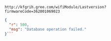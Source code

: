 `http://kfgrih.gree.com/wifiModule/Lastversion?firmwareCode=362001069023`

```json
{
  "r": 500,
  "msg": "Database operation failed."
}```